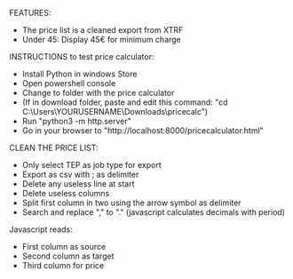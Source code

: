 
FEATURES:

- The price list is a cleaned export from XTRF
- Under 45: Display 45€ for minimum charge


INSTRUCTIONS to test price calculator:

 - Install Python in windows Store
 - Open powershell console
 - Change to folder with the price calculator
 - (If in download folder, paste and edit this command: "cd C:\Users\YOURUSERNAME\Downloads\pricecalc")
 - Run "python3 -m http.server"
 - Go in your browser to "http://localhost:8000/pricecalculator.html"


CLEAN THE PRICE LIST:

 - Only select TEP as job type for export
 - Export as csv with ; as delimiter
 - Delete any useless line at start
 - Delete useless columns
 - Split first column in two using the arrow symbol as delimiter
 - Search and replace "," to "." (javascript calculates decimals with period)

 Javascript reads:
 - First column as source
 - Second column as target
 - Third column for price